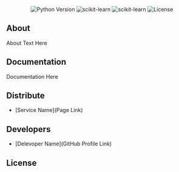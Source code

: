 <p align="center">
   <img src="https://img.shields.io/badge/Python-3.10-green" alt="Python Version">
   <img src="https://img.shields.io/badge/scikit_learn-v1.3.0-blue" alt="scikit-learn">
  <img src="https://img.shields.io/badge/opencv%20python-v4.8.0.76-blue" alt="scikit-learn">
   <img src="Licence-MIT-8A2BE2" alt="License">
</p>

## About

About Text Here

## Documentation

Documentation Here

## Distribute

- [Service Name](Page Link)


## Developers

- [Delevoper Name](GitHub Profile Link)

## License
